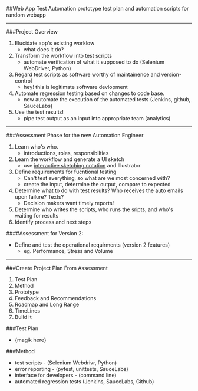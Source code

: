 ##Web App Test Automation
prototype test plan and automation scripts for random webapp

________________________

###Project Overview
1. Elucidate app's existing worklow
    - what does it do?
2. Transform the workflow into test scripts
    - automate verification of what it supposed to do (Selenium WebDriver, Python)
3. Regard test scripts as software worthy of maintainence and version-control
    - hey!  this is legitimate software devlopment
4. Automate regression testing based on changes to code base.
    - now automate the execution of the automated tests (Jenkins, github, SauceLabs)
5. Use the test results!
    - pipe test output as an input into appropriate team (analytics)

_________________________

###Assessment Phase for the new Automation Engineer
1. Learn who's who.
    - introductions, roles, responsibilties
2. Learn the workflow and generate a UI sketch 
    - use [interactive sketching notation] and Illustrator
3. Define requirements for fucntional testing
    - Can't test everything, so what are we most concerned with? 
    - create the input, determine the output, compare to expected 
4. Determine what to do with test results?  Who receives the auto emails upon failure?  Texts?
    - Decision makers want timely reports!
5. Determine who writes the scripts, who runs the sripts, and who's waiting for results
6. Identify process and next steps

####Assessment for Version 2:
- Define and test the operational requirments (version 2 features)
    - eg. Performance, Stress and Volume

_____________________________

###Create Project Plan From Assessment
1. Test Plan
2. Method
3. Prototype
4. Feedback and Recommendations
5. Roadmap and Long Range
6. TimeLines
7. Build It

###Test Plan
- {magik here}

###Method
- test scripts - (Selenium Webdrivr, Python)
- error reporting - (pytest, unittests, SauceLabs)
- interface for developers - (command line)
- automated regression tests (Jenkins, SauceLabs, Github)


[interactive sketching notation]:http://www.linowski.ca/downloads/InteractiveSketchingNotation_0.1.pdf
